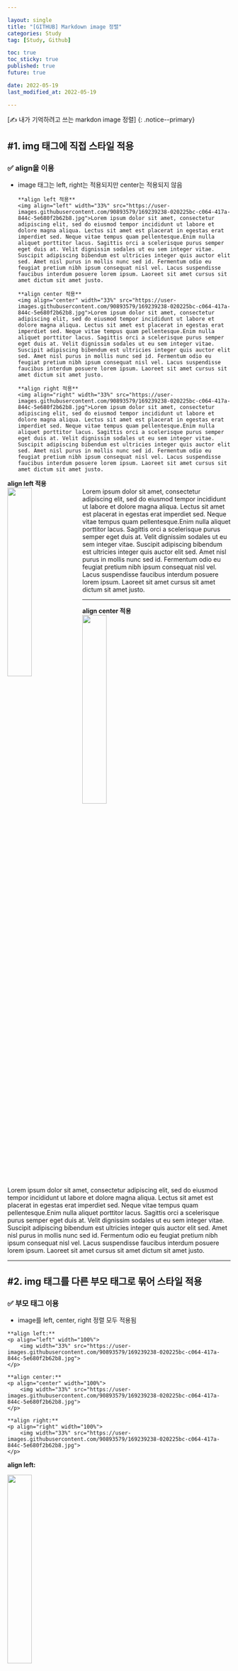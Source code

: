```yaml
---

layout: single
title: "[GITHUB] Markdown image 정렬"
categories: Study
tag: [Study, Github]

toc: true
toc_sticky: true
published: true
future: true

date: 2022-05-19
last_modified_at: 2022-05-19

---
```


[✍️ 내가 기억하려고 쓰는 markdon image 정렬]
{: .notice--primary}

## #1. img 태그에 직접 스타일 적용
### ✅ align을 이용
- image 태그는 left, right는 적용되지만 center는 적용되지 않음  
    ```
    **align left 적용**
    <img align="left" width="33%" src="https://user-images.githubusercontent.com/90893579/169239238-020225bc-c064-417a-844c-5e680f2b62b8.jpg">Lorem ipsum dolor sit amet, consectetur adipiscing elit, sed do eiusmod tempor incididunt ut labore et dolore magna aliqua. Lectus sit amet est placerat in egestas erat imperdiet sed. Neque vitae tempus quam pellentesque.Enim nulla aliquet porttitor lacus. Sagittis orci a scelerisque purus semper eget duis at. Velit dignissim sodales ut eu sem integer vitae. Suscipit adipiscing bibendum est ultricies integer quis auctor elit sed. Amet nisl purus in mollis nunc sed id. Fermentum odio eu feugiat pretium nibh ipsum consequat nisl vel. Lacus suspendisse faucibus interdum posuere lorem ipsum. Laoreet sit amet cursus sit amet dictum sit amet justo.

    **align center 적용**
    <img align="center" width="33%" src="https://user-images.githubusercontent.com/90893579/169239238-020225bc-c064-417a-844c-5e680f2b62b8.jpg">Lorem ipsum dolor sit amet, consectetur adipiscing elit, sed do eiusmod tempor incididunt ut labore et dolore magna aliqua. Lectus sit amet est placerat in egestas erat imperdiet sed. Neque vitae tempus quam pellentesque.Enim nulla aliquet porttitor lacus. Sagittis orci a scelerisque purus semper eget duis at. Velit dignissim sodales ut eu sem integer vitae. Suscipit adipiscing bibendum est ultricies integer quis auctor elit sed. Amet nisl purus in mollis nunc sed id. Fermentum odio eu feugiat pretium nibh ipsum consequat nisl vel. Lacus suspendisse faucibus interdum posuere lorem ipsum. Laoreet sit amet cursus sit amet dictum sit amet justo.

    **align right 적용**
    <img align="right" width="33%" src="https://user-images.githubusercontent.com/90893579/169239238-020225bc-c064-417a-844c-5e680f2b62b8.jpg">Lorem ipsum dolor sit amet, consectetur adipiscing elit, sed do eiusmod tempor incididunt ut labore et dolore magna aliqua. Lectus sit amet est placerat in egestas erat imperdiet sed. Neque vitae tempus quam pellentesque.Enim nulla aliquet porttitor lacus. Sagittis orci a scelerisque purus semper eget duis at. Velit dignissim sodales ut eu sem integer vitae. Suscipit adipiscing bibendum est ultricies integer quis auctor elit sed. Amet nisl purus in mollis nunc sed id. Fermentum odio eu feugiat pretium nibh ipsum consequat nisl vel. Lacus suspendisse faucibus interdum posuere lorem ipsum. Laoreet sit amet cursus sit amet dictum sit amet justo.  
    ```
  
**align left 적용**  
<img align="left" width="33%" src="https://user-images.githubusercontent.com/90893579/169239238-020225bc-c064-417a-844c-5e680f2b62b8.jpg">Lorem ipsum dolor sit amet, consectetur adipiscing elit, sed do eiusmod tempor incididunt ut labore et dolore magna aliqua. Lectus sit amet est placerat in egestas erat imperdiet sed. Neque vitae tempus quam pellentesque.Enim nulla aliquet porttitor lacus. Sagittis orci a scelerisque purus semper eget duis at. Velit dignissim sodales ut eu sem integer vitae. Suscipit adipiscing bibendum est ultricies integer quis auctor elit sed. Amet nisl purus in mollis nunc sed id. Fermentum odio eu feugiat pretium nibh ipsum consequat nisl vel. Lacus suspendisse faucibus interdum posuere lorem ipsum. Laoreet sit amet cursus sit amet dictum sit amet justo.

---

**align center 적용**  
<img align="center" width="33%" src="https://user-images.githubusercontent.com/90893579/169239238-020225bc-c064-417a-844c-5e680f2b62b8.jpg">  
Lorem ipsum dolor sit amet, consectetur adipiscing elit, sed do eiusmod tempor incididunt ut labore et dolore magna aliqua. Lectus sit amet est placerat in egestas erat imperdiet sed. Neque vitae tempus quam pellentesque.Enim nulla aliquet porttitor lacus. Sagittis orci a scelerisque purus semper eget duis at. Velit dignissim sodales ut eu sem integer vitae. Suscipit adipiscing bibendum est ultricies integer quis auctor elit sed. Amet nisl purus in mollis nunc sed id. Fermentum odio eu feugiat pretium nibh ipsum consequat nisl vel. Lacus suspendisse faucibus interdum posuere lorem ipsum. Laoreet sit amet cursus sit amet dictum sit amet justo.

---
## #2. img 태그를 다른 부모 태그로 묶어 스타일 적용
### ✅ 부모 태그 이용
- image를 left, center, right 정렬 모두 적용됨

```
**align left:**
<p align="left" width="100%">
    <img width="33%" src="https://user-images.githubusercontent.com/90893579/169239238-020225bc-c064-417a-844c-5e680f2b62b8.jpg"> 
</p>

**align center:**
<p align="center" width="100%">
    <img width="33%" src="https://user-images.githubusercontent.com/90893579/169239238-020225bc-c064-417a-844c-5e680f2b62b8.jpg"> 
</p>

**align right:**
<p align="right" width="100%">
    <img width="33%" src="https://user-images.githubusercontent.com/90893579/169239238-020225bc-c064-417a-844c-5e680f2b62b8.jpg"> 
</p>
```

**align left:**
<p align="left" width="100%">
    <img width="33%" src="https://user-images.githubusercontent.com/90893579/169239238-020225bc-c064-417a-844c-5e680f2b62b8.jpg"> 
</p>

**align center:**
<p align="center" width="100%">
    <img width="33%" src="https://user-images.githubusercontent.com/90893579/169239238-020225bc-c064-417a-844c-5e680f2b62b8.jpg"> 
</p>

**align right:**
<p align="right" width="100%">
    <img width="33%" src="https://user-images.githubusercontent.com/90893579/169239238-020225bc-c064-417a-844c-5e680f2b62b8.jpg"> 
</p>
